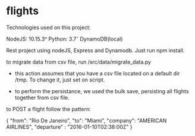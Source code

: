 # flights

Technologies used on this project:


NodeJS: 10.15.3^
Python: 3.7ˆ
DynamoDB(local)


Rest project using nodeJS, Express and Dynamodb. Just run npm install.


to migrate data from csv file, run /src/data/migrate_data.py

  - this action assumes that you have a csv file located on a default dir /tmp. To change it, just set on script.
  
  - to perform the persistance, we used the bulk save, persisting all flights together from csv file.
  
  
  
  to POST a flight follow the pattern:
  
  {
    "from": "Rio De Janeiro",
    "to": "Miami",
    "company": "AMERICAN AIRLINES",
    "departure" : "2016-01-10T02:38:00Z"
  }
 
 
